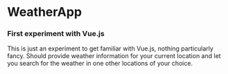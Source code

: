 # WeatherApp
### First experiment with Vue.js

This is just an experiment to get familiar with Vue.js, nothing particularly fancy.
Should provide weather information for your current location and let you search for the weather in one other locations of your choice.
